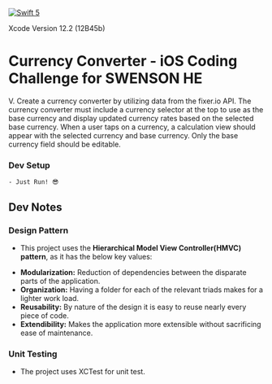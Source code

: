 
[![Swift 5](https://img.shields.io/badge/Swift-5-green.svg?style=flat)](https://swift.org/)

Xcode Version 12.2 (12B45b) 

# Currency Converter - iOS Coding Challenge for SWENSON HE #

V. Create a currency converter by utilizing data from the fixer.io API.
The currency converter must include a currency selector at the top to use as the base currency and display updated currency rates based on the selected base currency. When a user taps on a currency, a calculation view should appear with the selected currency and base currency. Only the base currency field should be editable.

### Dev Setup
```
- Just Run! 😎
```

## Dev Notes ##

### Design Pattern
- This project uses the **Hierarchical Model View Controller(HMVC) pattern**, as it has the below key values:
* **Modularization:** Reduction of dependencies between the disparate parts of the application.
* **Organization:** Having a folder for each of the relevant triads makes for a lighter work load.
* **Reusability:** By nature of the design it is easy to reuse nearly every piece of code.
* **Extendibility:** Makes the application more extensible without sacrificing ease of maintenance.

### Unit Testing
- The project uses XCTest for unit test.
